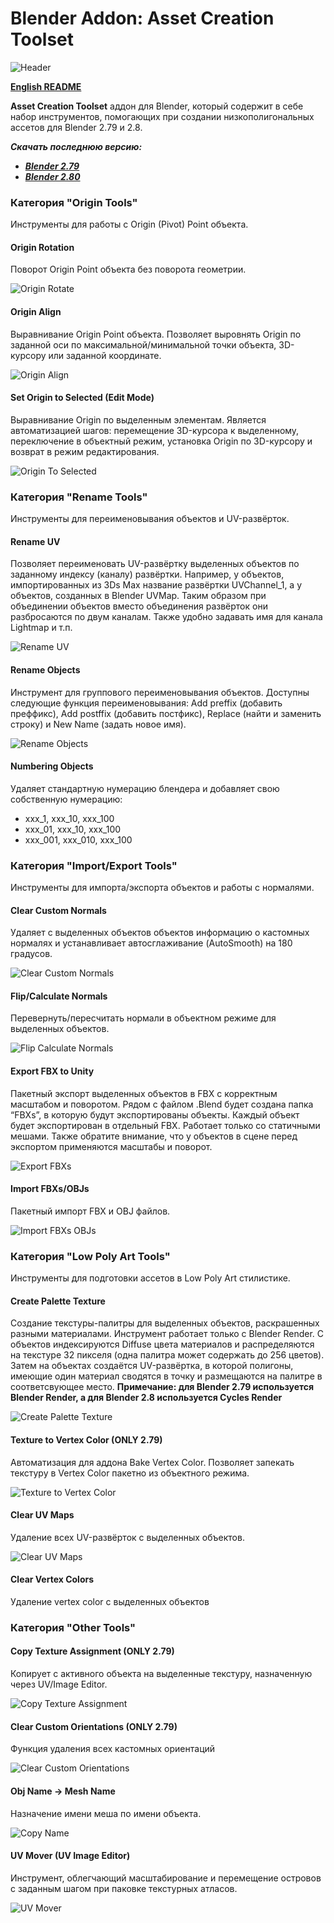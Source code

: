 # Blender Addon: Asset Creation Toolset

![Header](/images/header.png)

**[English README](/README.md)**

**Asset Creation Toolset** аддон для Blender, который содержит в себе набор инструментов, помогающих при создании низкополигональных ассетов для Blender 2.79 и 2.8.

***Скачать последнюю версию:***

* ***[Blender 2.79](https://github.com/mrven/Blender-Asset-Creation-Toolset/raw/master/Releases/Asset_Creation_Toolset_2_4_1_279.zip)***
* ***[Blender 2.80](https://github.com/mrven/Blender-Asset-Creation-Toolset/raw/master/Releases/Asset_Creation_Toolset_2_4_1_280.zip)***

### Категория "Origin Tools"
Инструменты для работы с Origin (Pivot) Point объекта.


#### Origin Rotation
Поворот Origin Point объекта без поворота геометрии.

![Origin Rotate](/images/origin_rotate.gif)


#### Origin Align
Выравнивание Origin Point объекта. Позволяет выровнять Origin по заданной оси по максимальной/минимальной точки объекта, 3D-курсору или заданной координате.

![Origin Align](/images/origin_align.gif)


#### Set Origin to Selected (Edit Mode)
Выравнивание Origin по выделенным элементам. Является автоматизацией шагов: перемещение 3D-курсора к выделенному, переключение в объектный режим, установка Origin по 3D-курсору и возврат в режим редактирования.

![Origin To Selected](/images/origin_to_selected.gif)


### Категория "Rename Tools"
Инструменты для переименовывания объектов и UV-развёрток.


#### Rename UV
Позволяет переименовать UV-развёртку выделенных объектов по заданному индексу (каналу) развёртки. Например, у объектов, импортированных из 3Ds Max название развёртки UVChannel_1, а у объектов, созданных в Blender UVMap. Таким образом при объединении объектов вместо объединения развёрток они разбросаются по двум каналам. Также удобно задавать имя для канала Lightmap и т.п.

![Rename UV](/images/rename_uv.gif)


#### Rename Objects
Инструмент для группового переименовывания объектов. Доступны следующие функция переименовывания: Add preffix (добавить преффикс), Add postffix (добавить постфикс), Replace (найти и заменить строку) и New Name (задать новое имя).

![Rename Objects](/images/rename_objects.gif)


#### Numbering Objects
Удаляет стандартную нумерацию блендера и добавляет свою собственную нумерацию:
* xxx_1, xxx_10, xxx_100
* xxx_01, xxx_10, xxx_100
* xxx_001, xxx_010, xxx_100


### Категория "Import/Export Tools"
Инструменты для импорта/экспорта объектов и работы с нормалями.


#### Clear Custom Normals
Удаляет с выделенных объектов объектов информацию о кастомных нормалях и устанавливает автосглаживание (AutoSmooth) на 180 градусов.

![Clear Custom Normals](/images/clear_custom_normals.gif)


#### Flip/Calculate Normals
Перевернуть/пересчитать нормали в объектном режиме для выделенных объектов.

![Flip Calculate Normals](/images/recalc_normals.gif)


#### Export FBX to Unity
Пакетный экспорт выделенных объектов в FBX с корректным масштабом и поворотом. Рядом с файлом .Blend будет создана папка “FBXs”, в которую будут экспортированы объекты. Каждый объект будет экспортирован в отдельный FBX. Работает только со статичными мешами. Также обратите внимание, что у объектов в сцене перед экспортом применяются масштабы и поворот.

![Export FBXs](/images/export_fbxs.gif)


#### Import FBXs/OBJs
Пакетный импорт FBX и OBJ файлов.

![Import FBXs OBJs](/images/batch_import.gif)


### Категория "Low Poly Art Tools"
Инструменты для подготовки ассетов в Low Poly Art стилистике.


#### Create Palette Texture
Создание текстуры-палитры для выделенных объектов, раскрашенных разными материалами. Инструмент работает только с Blender Render. С объектов индексируются Diffuse цвета материалов и распределяются на текстуре 32 пикселя (одна палитра может содержать до 256 цветов). Затем на объектах создаётся UV-развёртка, в которой полигоны, имеющие один материал сводятся в точку и размещаются на палитре в соответсвующее место.
**Примечание: для Blender 2.79 используется Blender Render, а для Blender 2.8 используется Cycles Render**

![Create Palette Texture](/images/create_palette.gif)


#### Texture to Vertex Color (ONLY 2.79)
Автоматизация для аддона Bake Vertex Color. Позволяет запекать текстуру в Vertex Color пакетно из объектного режима.

![Texture to Vertex Color](/images/vertex_colors.gif)


#### Clear UV Maps
Удаление всех UV-развёрток с выделенных объектов.

![Clear UV Maps](/images/clear_uv.gif)


#### Clear Vertex Colors
Удаление vertex color с выделенных объектов


### Категория "Other Tools"


#### Copy Texture Assignment (ONLY 2.79)
Копирует с активного объекта на выделенные текстуру, назначенную через UV/Image Editor.

![Copy Texture Assignment](/images/copy_texture.gif)


#### Clear Custom Orientations (ONLY 2.79)
Функция удаления всех кастомных ориентаций

![Clear Custom Orientations](/images/clear_custom_ori.gif)


#### Obj Name -> Mesh Name
Назначение имени меша по имени объекта.

![Copy Name](/images/mesh_name.gif)


#### UV Mover (UV Image Editor)
Инструмент, облегчающий масштабирование и перемещение островов с заданным шагом при паковке текстурных атласов.

![UV Mover](/images/uv_mover.gif)